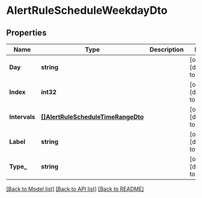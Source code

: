 # AlertRuleScheduleWeekdayDto

## Properties
| Name          | Type                                                                    | Description | Notes                        |
| ------------- | ----------------------------------------------------------------------- | ----------- | ---------------------------- |
| **Day**       | **string**                                                              |             | [optional] [default to null] |
| **Index**     | **int32**                                                               |             | [optional] [default to null] |
| **Intervals** | [**[]AlertRuleScheduleTimeRangeDto**](AlertRuleScheduleTimeRangeDto.md) |             | [optional] [default to null] |
| **Label**     | **string**                                                              |             | [optional] [default to null] |
| **Type_**     | **string**                                                              |             | [optional] [default to null] |

[[Back to Model list]](../README.md#documentation-for-models) [[Back to API list]](../README.md#documentation-for-api-endpoints) [[Back to README]](../README.md)

